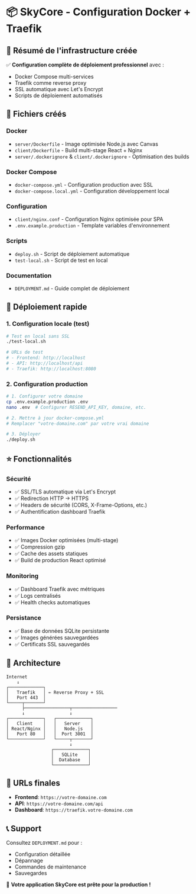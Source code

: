 # 📦 SkyCore - Configuration Docker + Traefik

## 🎯 Résumé de l'infrastructure créée

✅ **Configuration complète de déploiement professionnel** avec :
- Docker Compose multi-services
- Traefik comme reverse proxy
- SSL automatique avec Let's Encrypt
- Scripts de déploiement automatisés

## 📁 Fichiers créés

### Docker
- `server/Dockerfile` - Image optimisée Node.js avec Canvas
- `client/Dockerfile` - Build multi-stage React + Nginx
- `server/.dockerignore` & `client/.dockerignore` - Optimisation des builds

### Docker Compose
- `docker-compose.yml` - Configuration production avec SSL
- `docker-compose.local.yml` - Configuration développement local

### Configuration
- `client/nginx.conf` - Configuration Nginx optimisée pour SPA
- `.env.example.production` - Template variables d'environnement

### Scripts
- `deploy.sh` - Script de déploiement automatique
- `test-local.sh` - Script de test en local

### Documentation
- `DEPLOYMENT.md` - Guide complet de déploiement

## 🚀 Déploiement rapide

### 1. Configuration locale (test)
```bash
# Test en local sans SSL
./test-local.sh

# URLs de test
# - Frontend: http://localhost
# - API: http://localhost/api
# - Traefik: http://localhost:8080
```

### 2. Configuration production
```bash
# 1. Configurer votre domaine
cp .env.example.production .env
nano .env  # Configurer RESEND_API_KEY, domaine, etc.

# 2. Mettre à jour docker-compose.yml
# Remplacer "votre-domaine.com" par votre vrai domaine

# 3. Déployer
./deploy.sh
```

## ⭐ Fonctionnalités

### Sécurité
- ✅ SSL/TLS automatique via Let's Encrypt
- ✅ Redirection HTTP → HTTPS
- ✅ Headers de sécurité (CORS, X-Frame-Options, etc.)
- ✅ Authentification dashboard Traefik

### Performance
- ✅ Images Docker optimisées (multi-stage)
- ✅ Compression gzip
- ✅ Cache des assets statiques
- ✅ Build de production React optimisé

### Monitoring
- ✅ Dashboard Traefik avec métriques
- ✅ Logs centralisés
- ✅ Health checks automatiques

### Persistance
- ✅ Base de données SQLite persistante
- ✅ Images générées sauvegardées
- ✅ Certificats SSL sauvegardés

## 🔧 Architecture

```
Internet
    ↓
┌─────────────┐
│   Traefik   │ ← Reverse Proxy + SSL
│   Port 443  │
└─────┬───────┘
      ├─────────────────┬─────────────────
      ↓                 ↓
┌─────────────┐   ┌─────────────┐
│   Client    │   │   Server    │
│ React/Nginx │   │   Node.js   │
│   Port 80   │   │  Port 3001  │
└─────────────┘   └─────┬───────┘
                        ↓
                 ┌─────────────┐
                 │   SQLite    │
                 │  Database   │
                 └─────────────┘
```

## 🎯 URLs finales

- **Frontend**: `https://votre-domaine.com`
- **API**: `https://votre-domaine.com/api`
- **Dashboard**: `https://traefik.votre-domaine.com`

## 📞 Support

Consultez `DEPLOYMENT.md` pour :
- Configuration détaillée
- Dépannage
- Commandes de maintenance
- Sauvegardes

🎉 **Votre application SkyCore est prête pour la production !**